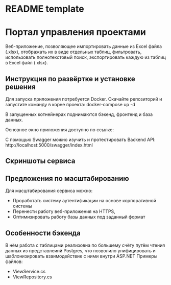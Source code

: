# README template

# Портал управления проектами

Веб-приложение, позволяющее импортировать данные из Excel файла (.xlsx), отображать их в виде отдельных таблиц, фильтровать, использовать полнотекстовый поиск, экспортировать каждую из таблиц в Excel файл (.xlsx).

## Инструкция по развёртке и установке решения
Для запуска приложения потребуется Docker. Скачайте репозиторий и запустите команду в корне проекта:
docker-compose up -d

В запущенных котнейнерах поднимаются бэкенд, фронтенд и база данных.

Основное окно приложения доступно по ссылке:


С помощью Swagger можно изучить и протестировать Backend API:
http://localhost:5000/swagger/index.html

## Скриншоты сервиса

## Предложения по масштабированию
Для масштабирования сервиса можно:
- Проработать систему аутентификации на основе корпоративной системы
- Перенести работу веб-приложения на HTTPS,
- Оптимизировать работу базы данных под заданный формат

## Особенности бэкенда
В нём работа с таблицами реализовна по большему счёту путём чтения данных из представлеинй Postgres, что позволило унифицировать и шаблонизировать взаимодействие с ними внутри ASP.NET
Примеры файлов:
- ViewService.cs
- ViewRepository.cs